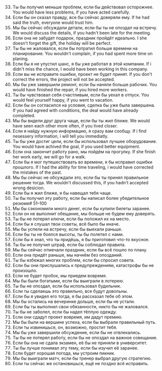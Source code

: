   
33. Ты бы получил меньше проблем, если бы действовал осторожнее.
    You would have less problems, if you have acted carefully.
34. Если бы он сказал правду, все бы сейчас доверяли ему.
    If he had said the truth, everyone would trust him.
35. Мы бы сейчас обсуждали детали, если бы ты не опоздал на встречу.
    We would discuss the details, if you hadn't been late for the meeting.
36. Если она не забудет подарок, праздник пройдёт идеально.
    I she doesn't forget the gift, the holiday will be perfect. 
37. Ты бы не жаловался, если бы потратил больше времени на планирование.
    You wouldn't complain, if you had spent more time on planing.
38. Если бы я не упустил шанс, я бы уже работал в этой компании.
    If i didn't miss the chance, I would have been working in this company.
39. Если вы не исправите ошибки, проект не будет принят.
    If you don't correct the errors, the project will not be accepted.
40. Мы бы уже завершили ремонт, если бы наняли больше рабочих.
    You would have finished the repair, if you hired more workers.
41. Ты бы чувствовал себя счастливым, если бы уехал в отпуск.
    You would feel yourself happy, if you went to vacation. 
42. Если бы он согласился на условия, сделка бы уже была завершена.
    If you had agreed with conditions, the deal would have already completed.
43. Мы бы видели друг друга чаще, если бы ты жил ближе.
    We would have seen each other more often, if you lived closer.
44. Если я найду нужную информацию, я сразу вам сообщу.
    If i find nesessery information, i will tell you immediatly.
45. Ты бы уже достиг цели, если бы использовал лучшее оборудование.
    You would have achived the goal, if you used better equipment. 
46. Если она закончит работу рано, мы пойдём на прогулку.
    If she finish her work early, we will go for a walk.
47. Если бы я мог путешествовать во времени, я бы исправил ошибки прошлого.
    If I had the ability for time traveling, i would have corrected the mistakes of the past. 
48. Мы бы сейчас не обсуждали это, если бы ты принял правильное решение тогда.
    We wouldn't discussed this, if you hadn't accepted wrong desicion.
49. Если бы я жил ближе, я бы навещал тебя чаще.
50. Ты бы получил эту работу, если бы написал более убедительное резюме# 51–100
51. Мы бы сэкономили много денег, если бы купили билеты заранее.
52. Если он не выполнит обещание, мы больше не будем ему доверять.
53. Ты бы не потерял ключи, если бы положил их на место.
54. Если бы я слушал твои советы, всё было бы иначе.
55. Мы бы успели на встречу, если бы выехали раньше.
56. Если бы ты не боялся высоты, ты бы полетел с нами.
57. Если бы я знал, что ты придёшь, я бы приготовил что-то вкусное.
58. Ты бы не получил штраф, если бы соблюдал правила.
59. Мы бы сейчас отмечали праздник, если бы всё пошло по плану.
60. Если она придёт раньше, мы начнём без опозданий.
61. Ты бы избежал многих проблем, если бы спросил совета.
62. Если бы они прислушались к предупреждениям, катастрофы бы не произошло.
63. Если не будет пробок, мы приедем вовремя.
64. Мы бы были богатыми, если бы выиграли в лотерею.
65. Ты бы не опоздал, если бы использовал будильник.
66. Если ты сделаешь это правильно, все будут довольны.
67. Если бы я увидел его тогда, я бы рассказал тебе об этом.
68. Мы бы остались на вечеринке дольше, если бы не устали.
69. Если бы ты выполнил свои обязанности, никто бы не жаловался.
70. Ты бы не заболел, если бы надел тёплую одежду.
71. Если они сдадут проект вовремя, им дадут премию.
72. Мы бы были на вершине успеха, если бы выбрали правильный путь.
73. Если ты извинишься, он, возможно, простит тебя.
74. Мы бы уже завершили обсуждение, если бы не отвлекались.
75. Ты бы не потерял работу, если бы не опоздал на важное совещание.
76. Если бы она не сдала экзамен, её бы не приняли в университет.
77. Ты бы лучше понимал эту тему, если бы изучил её заранее.
78. Если будет хорошая погода, мы устроим пикник.
79. Мы бы выиграли матч, если бы тренер выбрал другую стратегию.
80. Если ты сейчас же остановишься, ещё не поздно всё исправить.